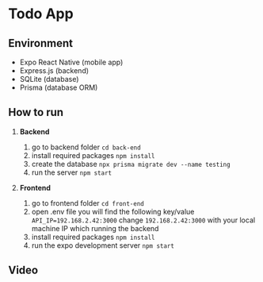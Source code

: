 # Todo App 

## Environment

* Expo React Native (mobile app)
* Express.js (backend)
* SQLite (database)
* Prisma (database ORM)

## How to run 

 1. **Backend** 
	1. go to backend folder `cd back-end`
	2.  install required packages `npm install`
	3. create the database `npx prisma migrate dev --name testing`
	4.  run the server `npm start`
    
 2. **Frontend**
	1. go to frontend folder `cd front-end`
	2. open .env file you will find the following key/value `API_IP=192.168.2.42:3000` change `192.168.2.42:3000` with your local machine IP which running the backend 
	3.  install required packages  ``npm install``
	4.  run the expo development server `npm start`
	
## Video 

